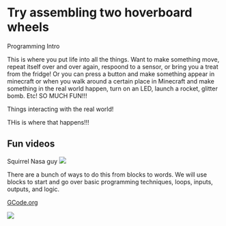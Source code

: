<!-- .slide: data-background="./Images/header.svg" data-background-repeat="none" data-background-size="40% 40%" data-background-position="center 10%" class="header" -->
# Try assembling two hoverboard wheels

<!-- Put a link to the slides so that students can find them -->

<!-- 
➡️ [**Slides**](/gunterBotsEngineeringCourse/Slides/Lesson2.html ':ignore')
>
<!-- >

!-- ![Image of Engineering Design Circle](../engineeringDesignProcess.png)

 -->
Programming Intro

This is where you put life into all the things.   Want to make something move, repeat itself over and over again, respoond to a sensor, or bring you a treat from the fridge! Or you can press a button and make something appear in minecraft or when you walk around a certain place in Minecraft and make something in the real world happen, turn on an LED, launch a rocket, glitter bomb. Etc!  SO MUCH FUN!!!  

Things interacting with the real world!

THis is where that happens!!!

## Fun videos
Squirrel Nasa guy
[![](http://img.youtube.com/vi/8gQ84a273Wg/0.jpg)](http://www.youtube.com/watch?v=8gQ84a273Wg "Squirrel Launch")

There are a bunch of ways to do this from blocks to words.  We will use blocks to start and go over basic programming techniques, loops, inputs, outputs, and logic.   

[GCode.org](https://code.org/)


[![](http://img.youtube.com/vi/tLetFlVe5xA/0.jpg)](http://www.youtube.com/watch?v=tLetFlVe5xA "M5 Stack Intro ")